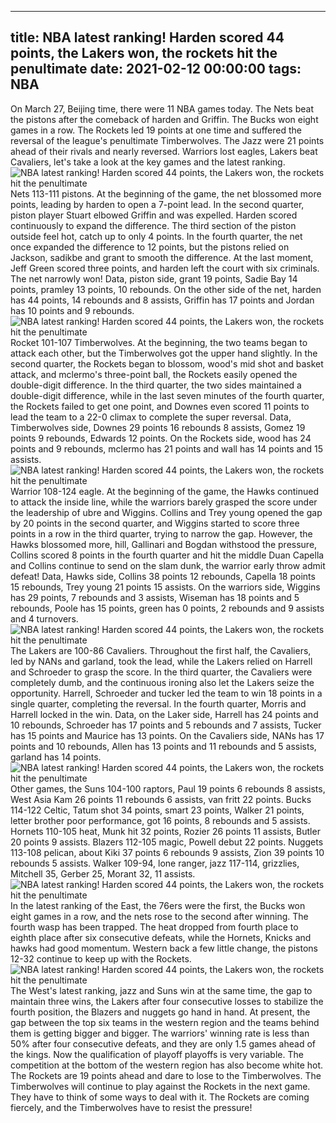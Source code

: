 
---
title: NBA latest ranking! Harden scored 44 points, the Lakers won, the rockets hit the penultimate
date: 2021-02-12 00:00:00
tags:  NBA
---
On March 27, Beijing time, there were 11 NBA games today. The Nets beat the pistons after the comeback of harden and Griffin. The Bucks won eight games in a row. The Rockets led 19 points at one time and suffered the reversal of the league's penultimate Timberwolves. The Jazz were 21 points ahead of their rivals and nearly reversed. Warriors lost eagles, Lakers beat Cavaliers, let's take a look at the key games and the latest ranking.
![NBA latest ranking! Harden scored 44 points, the Lakers won, the rockets hit the penultimate](58a5aee8-1b56-4a16-aabd-011d0f09925c.gif)
Nets 113-111 pistons. At the beginning of the game, the net blossomed more points, leading by harden to open a 7-point lead. In the second quarter, piston player Stuart elbowed Griffin and was expelled. Harden scored continuously to expand the difference. The third section of the piston outside feel hot, catch up to only 4 points. In the fourth quarter, the net once expanded the difference to 12 points, but the pistons relied on Jackson, sadikbe and grant to smooth the difference. At the last moment, Jeff Green scored three points, and harden left the court with six criminals. The net narrowly won! Data, piston side, grant 19 points, Sadie Bay 14 points, pramley 13 points, 10 rebounds. On the other side of the net, harden has 44 points, 14 rebounds and 8 assists, Griffin has 17 points and Jordan has 10 points and 9 rebounds.
![NBA latest ranking! Harden scored 44 points, the Lakers won, the rockets hit the penultimate](15101462-083d-40a1-b73a-f10bf23b6e2d.gif)
Rocket 101-107 Timberwolves. At the beginning, the two teams began to attack each other, but the Timberwolves got the upper hand slightly. In the second quarter, the Rockets began to blossom, wood's mid shot and basket attack, and mclermo's three-point ball, the Rockets easily opened the double-digit difference. In the third quarter, the two sides maintained a double-digit difference, while in the last seven minutes of the fourth quarter, the Rockets failed to get one point, and Downes even scored 11 points to lead the team to a 22-0 climax to complete the super reversal. Data, Timberwolves side, Downes 29 points 16 rebounds 8 assists, Gomez 19 points 9 rebounds, Edwards 12 points. On the Rockets side, wood has 24 points and 9 rebounds, mclermo has 21 points and wall has 14 points and 15 assists.
![NBA latest ranking! Harden scored 44 points, the Lakers won, the rockets hit the penultimate](5bb7c9c1-6bf7-4ff8-92cd-52f830d53269.gif)
Warrior 108-124 eagle. At the beginning of the game, the Hawks continued to attack the inside line, while the warriors barely grasped the score under the leadership of ubre and Wiggins. Collins and Trey young opened the gap by 20 points in the second quarter, and Wiggins started to score three points in a row in the third quarter, trying to narrow the gap. However, the Hawks blossomed more, hill, Gallinari and Bogdan withstood the pressure, Collins scored 8 points in the fourth quarter and hit the middle Duan Capella and Collins continue to send on the slam dunk, the warrior early throw admit defeat! Data, Hawks side, Collins 38 points 12 rebounds, Capella 18 points 15 rebounds, Trey young 21 points 15 assists. On the warriors side, Wiggins has 29 points, 7 rebounds and 3 assists, Wiseman has 18 points and 5 rebounds, Poole has 15 points, green has 0 points, 2 rebounds and 9 assists and 4 turnovers.
![NBA latest ranking! Harden scored 44 points, the Lakers won, the rockets hit the penultimate](9c7b9041-d892-49a2-b3c1-1c936f07f812.gif)
The Lakers are 100-86 Cavaliers. Throughout the first half, the Cavaliers, led by NANs and garland, took the lead, while the Lakers relied on Harrell and Schroeder to grasp the score. In the third quarter, the Cavaliers were completely dumb, and the continuous ironing also let the Lakers seize the opportunity. Harrell, Schroeder and tucker led the team to win 18 points in a single quarter, completing the reversal. In the fourth quarter, Morris and Harrell locked in the win. Data, on the Laker side, Harrell has 24 points and 10 rebounds, Schroeder has 17 points and 5 rebounds and 7 assists, Tucker has 15 points and Maurice has 13 points. On the Cavaliers side, NANs has 17 points and 10 rebounds, Allen has 13 points and 11 rebounds and 5 assists, garland has 14 points.
![NBA latest ranking! Harden scored 44 points, the Lakers won, the rockets hit the penultimate](52bb424d-8826-44e5-aadd-4c5f087cd93e.gif)
Other games, the Suns 104-100 raptors, Paul 19 points 6 rebounds 8 assists, West Asia Kam 26 points 11 rebounds 6 assists, van fritt 22 points. Bucks 114-122 Celtic, Tatum shot 34 points, smart 23 points, Walker 21 points, letter brother poor performance, got 16 points, 8 rebounds and 5 assists. Hornets 110-105 heat, Munk hit 32 points, Rozier 26 points 11 assists, Butler 20 points 9 assists. Blazers 112-105 magic, Powell debut 22 points. Nuggets 113-108 pelican, about Kiki 37 points 6 rebounds 9 assists, Zion 39 points 10 rebounds 5 assists. Walker 109-94, lone ranger, jazz 117-114, grizzlies, Mitchell 35, Gerber 25, Morant 32, 11 assists.
![NBA latest ranking! Harden scored 44 points, the Lakers won, the rockets hit the penultimate](c82569b5-e121-4707-ac72-0386a6fc4eb5.gif)
In the latest ranking of the East, the 76ers were the first, the Bucks won eight games in a row, and the nets rose to the second after winning. The fourth wasp has been trapped. The heat dropped from fourth place to eighth place after six consecutive defeats, while the Hornets, Knicks and hawks had good momentum. Western back a few little change, the pistons 12-32 continue to keep up with the Rockets.
![NBA latest ranking! Harden scored 44 points, the Lakers won, the rockets hit the penultimate](10e0fdc0-4b70-4711-b360-7d4a88f40200.gif)
The West's latest ranking, jazz and Suns win at the same time, the gap to maintain three wins, the Lakers after four consecutive losses to stabilize the fourth position, the Blazers and nuggets go hand in hand. At present, the gap between the top six teams in the western region and the teams behind them is getting bigger and bigger. The warriors' winning rate is less than 50% after four consecutive defeats, and they are only 1.5 games ahead of the kings. Now the qualification of playoff playoffs is very variable. The competition at the bottom of the western region has also become white hot. The Rockets are 19 points ahead and dare to lose to the Timberwolves. The Timberwolves will continue to play against the Rockets in the next game. They have to think of some ways to deal with it. The Rockets are coming fiercely, and the Timberwolves have to resist the pressure!